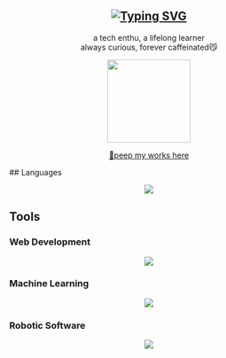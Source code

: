 <div align="center">

## [![Typing SVG](https://readme-typing-svg.herokuapp.com?font=&weight=600&pause=1000&color=B82132&background=F6DED8&center=true&vCenter=true&width=435&lines=Hi%2C+I'm+Lulu%F0%9F%91%8B)](https://git.io/typing-svg)

a tech enthu, a lifelong learner <br>
always curious, forever caffeinated😼

<img src="https://media.giphy.com/media/v1.Y2lkPTc5MGI3NjExejd3c2lxdGhwbDF4emxzaXQ0cjcxZmRubmRmZDB6cW1ra2w4MGhkeCZlcD12MV9naWZzX3NlYXJjaCZjdD1n/lJNoBCvQYp7nq/giphy.gif" width="150" />

[🔗peep my works here](https://lululuthfiah-portfolio.vercel.app/)
</div>
<div align="left">
  ## Languages
<p align="center">
  <a href="https://skillicons.dev">
    <img src="https://skillicons.dev/icons?i=cpp,cs,java,js,php,py,r" />
  </a>
</p>

## Tools
### Web Development
<p align="center">
  <a href="https://skillicons.dev">
    <img src="https://skillicons.dev/icons?i=docker" />
  </a>
</p>

### Machine Learning
<p align="center">
  <a href="https://skillicons.dev">
    <img src="https://skillicons.dev/icons?i=sklearn,tensorflow" />
  </a>
</p>

### Robotic Software
<p align="center">
  <a href="https://skillicons.dev">
    <img src="https://skillicons.dev/icons?i=arduino" />
  </a>
</p>
</div>

<!--
**lulultfh/lulultfh** is a ✨ _special_ ✨ repository because its `README.md` (this file) appears on your GitHub profile.

Here are some ideas to get you started:

- 🔭 I’m currently working on ...
- 🌱 I’m currently learning ...
- 👯 I’m looking to collaborate on ...
- 🤔 I’m looking for help with ...
- 💬 Ask me about ...
- 📫 How to reach me: ...
- 😄 Pronouns: ...
- ⚡ Fun fact: ...
-->
